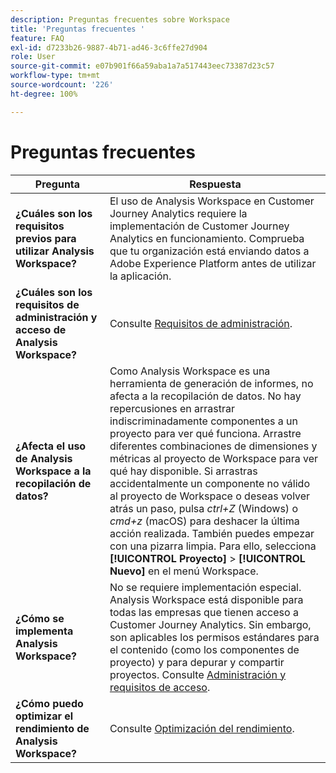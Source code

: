 ```yaml
---
description: Preguntas frecuentes sobre Workspace
title: 'Preguntas frecuentes '
feature: FAQ
exl-id: d7233b26-9887-4b71-ad46-3c6ffe27d904
role: User
source-git-commit: e07b901f66a59aba1a7a517443eec73387d23c57
workflow-type: tm+mt
source-wordcount: '226'
ht-degree: 100%

---
```


# Preguntas frecuentes

| Pregunta | Respuesta |
|--- |--- |
| **¿Cuáles son los requisitos previos para utilizar Analysis Workspace?** | El uso de Analysis Workspace en Customer Journey Analytics requiere la implementación de Customer Journey Analytics en funcionamiento. Comprueba que tu organización está enviando datos a Adobe Experience Platform antes de utilizar la aplicación. |
| **¿Cuáles son los requisitos de administración y acceso de Analysis Workspace?** | Consulte [Requisitos de administración](/help/analysis-workspace/workspace-faq/frequently-asked-questions-analysis-workspace.md). |
| **¿Afecta el uso de Analysis Workspace a la recopilación de datos?** | Como Analysis Workspace es una herramienta de generación de informes, no afecta a la recopilación de datos. No hay repercusiones en arrastrar indiscriminadamente componentes a un proyecto para ver qué funciona. Arrastre diferentes combinaciones de dimensiones y métricas al proyecto de Workspace para ver qué hay disponible. Si arrastras accidentalmente un componente no válido al proyecto de Workspace o deseas volver atrás un paso, pulsa *ctrl+Z* (Windows) o *cmd+z* (macOS) para deshacer la última acción realizada. También puedes empezar con una pizarra limpia. Para ello, selecciona **[!UICONTROL Proyecto]** > **[!UICONTROL Nuevo]** en el menú Workspace. |
| **¿Cómo se implementa Analysis Workspace?** | No se requiere implementación especial. Analysis Workspace está disponible para todas las empresas que tienen acceso a Customer Journey Analytics. Sin embargo, son aplicables los permisos estándares para el contenido (como los componentes de proyecto) y para depurar y compartir proyectos. Consulte [Administración y requisitos de acceso](/help/analysis-workspace/workspace-faq/frequently-asked-questions-analysis-workspace.md). |
| **¿Cómo puedo optimizar el rendimiento de Analysis Workspace?** | Consulte [Optimización del rendimiento](/help/technotes/optimizing-performance.md). |
